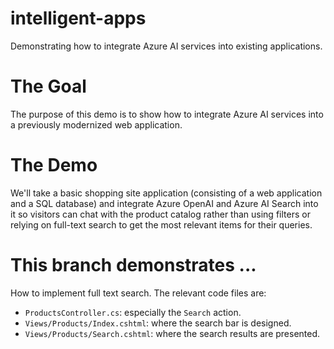 intelligent-apps
===

Demonstrating how to integrate Azure AI services into existing applications.

# The Goal
The purpose of this demo is to show how to integrate Azure AI services into a previously modernized web application. 

# The Demo
We'll take a basic shopping site application (consisting of a web application and a SQL database) and integrate Azure OpenAI and Azure AI Search into it so visitors can chat with the product catalog rather than using filters or relying on full-text search to get the most relevant items for their queries.

# This branch demonstrates ...
How to implement full text search.
The relevant code files are:
* `ProductsController.cs`: especially the `Search` action.
* `Views/Products/Index.cshtml`: where the search bar is designed.
* `Views/Products/Search.cshtml`: where the search results are presented.
